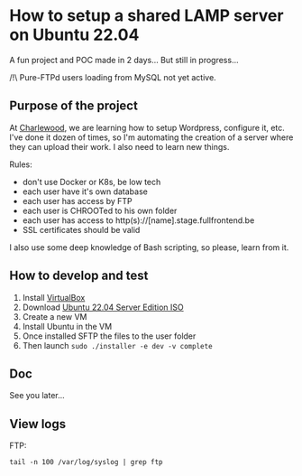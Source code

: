 # How to setup a shared LAMP server on Ubuntu 22.04

A fun project and POC made in 2 days... But still in progress...

/!\ Pure-FTPd users loading from MySQL not yet active. 

## Purpose of the project

At [Charlewood](https://www.charlewood.com/), we are learning how to setup Wordpress, configure it, etc. I've done 
it dozen of times, so I'm automating the creation of a server where they can upload their work. I also need to learn 
new things.

Rules:
* don't use Docker or K8s, be low tech
* each user have it's own database
* each user has access by FTP
* each user is CHROOTed to his own folder
* each user has access to http(s)://[name].stage.fullfrontend.be
* SSL certificates should be valid

I also use some deep knowledge of Bash scripting, so please, learn from it.

## How to develop and test

1. Install [VirtualBox](https://www.virtualbox.org/wiki/Downloads)
2. Download [Ubuntu 22.04 Server Edition ISO](https://ubuntu.com/download/server)
3. Create a new VM
4. Install Ubuntu in the VM
5. Once installed SFTP the files to the user folder
6. Then launch `sudo ./installer -e dev -v complete`

## Doc

See you later...

## View logs

FTP: 
```
tail -n 100 /var/log/syslog | grep ftp
```


